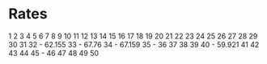 # Rates

1
2
3
4
5
6
7
8
9
10
11
12
13
14
15
16
17
18
19
20
21
22
23
24
25
26
27
28
29
30
31
32 - 62.155
33 - 67.76
34 - 67.159
35 -
36
37
38
39
40 - 59.921
41
42
43
44
45 - 
46
47
48
49
50
